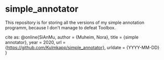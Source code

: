 # simple_annotator
This repository is for storing all the versions of my simple annotation programm, because I don't manage to defeat Toolbox.

cite as:
@online{SiAnMu,
  author = {Muheim, Nora},
  title = {simple annotator},
  year = 2020,
  url = {https://github.com/Kulmkapp/simple_annotator},
  urldate = {YYYY-MM-DD}
}
